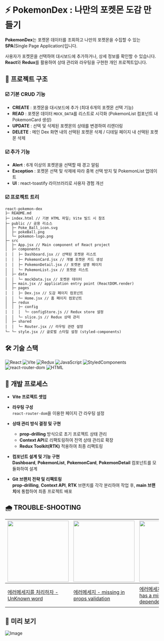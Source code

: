 # ⚡️ PokemonDex : 나만의 포켓몬 도감 만들기

**PokemonDex**는
포켓몬 데이터를 조회하고 나만의 포켓몬을 수집할 수 있는 **SPA**(Single Page Application)입니다.

사용자가 포켓몬을 선택하여 대시보드에 추가하거나, 상세 정보를 확인할 수 있습니다.
**React**와 **Redux**를 활용하여 상태 관리와 라우팅을 구현한 개인 프로젝트입니다.

## 🔗 프로젝트 구조

### ☑️ 기본 CRUD 기능

- **CREATE** : 포켓몬을 대시보드에 추가 (최대 6개의 포켓몬 선택 기능)
- **READ** : 포켓몬 데이터 `MOCK_DATA`를 리스트로 시각화 (PokemonList 컴포넌트 내 PokemonCard 생성)
- **UPDATE** : 선택 및 삭제된 포켓몬의 상태를 변경하여 리렌더링
- **DELETE** : 메인 Dex 화면 내의 선택된 포켓몬 삭제 / 디테일 페이지 내 선택된 포켓몬 삭제

### ☑️ 추가 기능

- **Alert** : 6개 이상의 포켓몬을 선택할 때 경고 알림
- **Exception** : 포켓몬 선택 및 삭제에 따라 중복 선택 방지 및 PokemonList 업데이트
- **UI** : react-toastify 라이브러리로 사용자 경험 개선

### ☑️ 프로젝트 트리

```
react-pokemon-dex
├─ README.md
├─ index.html // 기본 HTML 파일; Vite 빌드 시 참조
├─ public // 공용 리소스
│  ├─ Poke_Ball_icon.svg
│  ├─ pokeBall.png
│  └─ pokemon-logo.png
├─ src
│  ├─ App.jsx // Main component of React project
│  ├─ components
│  │  ├─ Dashboard.jsx // 선택된 포켓몬 리스트
│  │  ├─ PokemonCard.jsx // 개별 포켓몬 카드 생성
│  │  ├─ PokemonDetail.jsx // 포켓몬 설명 페이지
│  │  └─ PokemonList.jsx // 포켓몬 리스트
│  ├─ data
│  │  └─ mockData.jsx // 포켓몬 데이터
│  ├─ main.jsx // application entry point (ReactDOM.render)
│  ├─ pages
│  │  ├─ Dex.jsx // 도감 페이지 컴포넌트
│  │  └─ Home.jsx // 홈 페이지 컴포넌트
│  ├─ redux
│  │  ├─ config
│  │  │  └─ configStore.js // Redux store 설정
│  │  └─ slice.js // Redux 상태 관리
│  ├─ shared
│  │  └─ Router.jsx // 라우팅 관련 설정
└─ └─ style.jsx // 글로벌 스타일 설정 (styled-components)

```

## 🛠️ 기술 스택

![React](https://img.shields.io/badge/React-61DAFB?style=flat-square&logo=React&logoColor=black)
![Vite](https://img.shields.io/badge/Vite-646CFF?style=flat-square&logo=vite&logoColor=white)
![Redux](https://img.shields.io/badge/Redux-764ABC?style=flat-square&logo=redux&logoColor=white)
![JavaScript](https://img.shields.io/badge/JavaScript-F7DF1E?style=flat-square&logo=javascript&logoColor=black)
![StyledComponents](https://img.shields.io/badge/styledcomponents-DB7093?style=flat-square&logo=styledcomponents&logoColor=white)
![react-router-dom](https://img.shields.io/badge/react--router--dom-CA4245?style=flat-square&logo=react-router&logoColor=white)
![HTML](https://img.shields.io/badge/HTML5-E34F26?style=flat-square&logo=html5&logoColor=white)

## 🎱 개발 프로세스

- **Vite 프로젝트 셋업**

- **라우팅 구성**  
  `react-router-dom`을 이용한 페이지 간 라우팅 설정

- **상태 관리 방식 결정 및 구현**

  - **prop-drilling** 방식으로 초기 프로젝트 상태 관리
  - **Context API**로 리팩토링하여 전역 상태 관리로 확장
  - **Redux Toolkit(RTK)** 적용하여 최종 리팩토링

- **컴포넌트 설계 및 기능 구현**  
  **Dashboard**, **PokemonList**, **PokemonCard**, **PokemonDetail** 컴포넌트를 모듈화하여 설계

- **Git 브랜치 전략 및 리팩토링**  
  **prop-drilling**, **Context API**, **RTK** 브랜치를 각각 분리하여 작업 후, **main 브랜치**에 통합하여 최종 프로젝트 배포

## 🌧️ TROUBLE-SHOOTING

| <img src="https://velog.velcdn.com/images/ye21iin/post/e513101d-e6d6-4521-9d3a-d71b4df5f2a9/image.png" width="200">                                                        | <img src="https://velog.velcdn.com/images/ye21iin/post/bca98a15-52fa-4919-94a0-cc5fadab220f/image.png" width="200">                             | <img src="https://velog.velcdn.com/images/ye21iin/post/e752bc51-eebf-46dc-9270-781374d7c38f/image.png" width="200">                                             | <img src="https://velog.velcdn.com/images/ye21iin/post/419f7bfd-de0a-4606-b8ff-22a8977e20b9/image.png" width="200">                                                                                                                                                 |
| -------------------------------------------------------------------------------------------------------------------------------------------------------------------------- | ----------------------------------------------------------------------------------------------------------------------------------------------- | --------------------------------------------------------------------------------------------------------------------------------------------------------------- | ------------------------------------------------------------------------------------------------------------------------------------------------------------------------------------------------------------------------------------------------------------------- |
| [에러메세지를 처리하자 - UnKnown word](https://velog.io/@ye21iin/%EC%97%90%EB%9F%AC%EB%A9%94%EC%84%B8%EC%A7%80%EB%A5%BC-%EC%B2%98%EB%A6%AC%ED%95%98%EC%9E%90-UnKnown-word) | [에러메세지 - missing in props validation](https://velog.io/@ye21iin/%EC%97%90%EB%9F%AC%EB%A9%94%EC%84%B8%EC%A7%80-missing-in-props-validation) | [에러메세지 - React hook has a missing dependency](https://velog.io/@ye21iin/%EC%97%90%EB%9F%AC%EB%A9%94%EC%84%B8%EC%A7%80-React-hook-has-a-missing-dependency) | [[React] Vercel 배포 후 404 에러와 이미지 엑박 문제 해결하기](https://velog.io/@ye21iin/Vercel-%EB%B0%B0%ED%8F%AC-%ED%9B%84-404-%EC%97%90%EB%9F%AC%EC%99%80-%EC%9D%B4%EB%AF%B8%EC%A7%80-%EC%97%91%EB%B0%95-%EB%AC%B8%EC%A0%9C-%ED%95%B4%EA%B2%B0%ED%95%98%EA%B8%B0) |

## 🌠 미리 보기

![Image](https://github.com/user-attachments/assets/80a68c80-be8a-4bef-ade2-eda8f997b1df)
